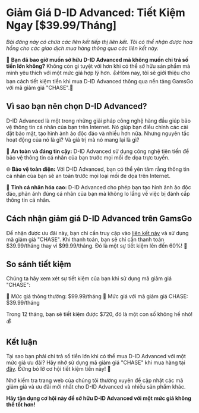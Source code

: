 # Giảm Giá D-ID Advanced: Tiết Kiệm Ngay [$39.99/Tháng]

*Bài đăng này có chứa các liên kết tiếp thị liên kết. Tôi có thể nhận được hoa hồng cho các giao dịch mua hàng thông qua các liên kết này.*

🤔 **Bạn đã bao giờ muốn sở hữu D-ID Advanced mà không muốn chi trả số tiền lớn không?** Không còn gì tuyệt vời hơn khi có thể sở hữu sản phẩm mà mình yêu thích với một mức giá hợp lý hơn. 👍Hôm nay, tôi sẽ giới thiệu cho bạn cách tiết kiệm tiền khi mua D-ID Advanced thông qua nền tảng GamsGo với mã giảm giá "CHASE".🎁 

## Vì sao bạn nên chọn D-ID Advanced?

D-ID Advanced là một trong những giải pháp công nghệ hàng đầu giúp bảo vệ thông tin cá nhân của bạn trên Internet. Nó giúp bạn điều chỉnh các cài đặt bảo mật, tạo hình ảnh ảo độc đáo và nhiều hơn nữa. Nhưng nguyên tắc hoạt động của nó là gì? Và giá trị mà nó mang lại là gì?

🔑 **An toàn và đáng tin cậy:** D-ID Advanced sử dụng công nghệ tiên tiến để bảo vệ thông tin cá nhân của bạn trước mọi mối đe dọa trực tuyến. 

🌐 **Bảo vệ toàn diện:** Với D-ID Advanced, bạn có thể yên tâm rằng thông tin cá nhân của bạn sẽ an toàn trước mọi loại mối đe dọa trên Internet.

👥 **Tính cá nhân hóa cao:** D-ID Advanced cho phép bạn tạo hình ảnh ảo độc đáo, phản ánh đúng cá nhân của bạn mà không lo lắng về việc bị đánh cắp thông tin cá nhân.

## Cách nhận giảm giá D-ID Advanced trên GamsGo

Để nhận được ưu đãi này, bạn chỉ cần truy cập vào [liên kết này](https://www.gamsgo.com/partner/ykeX7B) và sử dụng mã giảm giá "CHASE". Khi thanh toán, bạn sẽ chỉ cần thanh toán $39.99/tháng thay vì $99.99/tháng. Đó là một sự tiết kiệm lên đến 60%! 👏

## So sánh tiết kiệm

Chúng ta hãy xem xét sự tiết kiệm của bạn khi sử dụng mã giảm giá "CHASE":

📌 Mức giá thông thường: $99.99/tháng
📌 Mức giá với mã giảm giá CHASE: $39.99/tháng

Trong 12 tháng, bạn sẽ tiết kiệm được $720, đó là một con số không hề nhỏ! 💰 

## Kết luận

Tại sao bạn phải chi trả số tiền lớn khi có thể mua D-ID Advanced với một mức giá ưu đãi? Hãy nhớ sử dụng mã giảm giá "CHASE" khi mua hàng tại [đây](https://www.gamsgo.com/partner/ykeX7B). Đừng bỏ lỡ cơ hội tiết kiệm tiền này! 🎉 

Nhớ kiểm tra trang web của chúng tôi thường xuyên để cập nhật các mã giảm giá và ưu đãi mới nhất cho D-ID Advanced và nhiều sản phẩm khác.

**Hãy tận dụng cơ hội này để sở hữu D-ID Advanced với một mức giá không thể tốt hơn!**